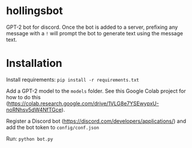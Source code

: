 # hollingsbot
GPT-2 bot for discord. Once the bot is added to a server, prefixing any message with a `!` will prompt the bot to generate text using the message text.

# Installation
Install requirements: ```pip install -r requirements.txt```

Add a GPT-2 model to the `models` folder. See this Google Colab project for how to do this (https://colab.research.google.com/drive/1VLG8e7YSEwypxU-noRNhsv5dW4NfTGce).


Register a Discord bot (https://discord.com/developers/applications/) and add the bot token to `config/conf.json`


Run: ```python bot.py```
